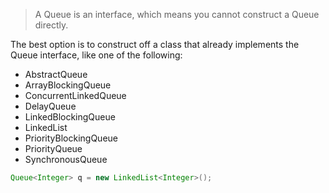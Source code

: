 > A Queue is an interface, which means you cannot construct a Queue directly.

The best option is to construct off a class that already implements the Queue interface,
like one of the following:

- AbstractQueue
- ArrayBlockingQueue
- ConcurrentLinkedQueue
- DelayQueue
- LinkedBlockingQueue
- LinkedList
- PriorityBlockingQueue
- PriorityQueue
- SynchronousQueue

```java
Queue<Integer> q = new LinkedList<Integer>();
```
